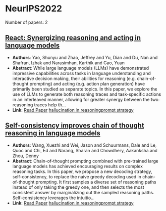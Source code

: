 # NeurIPS2022

Number of papers: 2

## [React: Synergizing reasoning and acting in language models](paper_1.md)
- **Authors**: Yao, Shunyu and Zhao, Jeffrey and Yu, Dian and Du, Nan and Shafran, Izhak and Narasimhan, Karthik and Cao, Yuan
- **Abstract**: While large language models (LLMs) have demonstrated impressive capabilities across tasks in language understanding and interactive decision making, their abilities for reasoning (e.g. chain-of-thought prompting) and acting (e.g. action plan generation) have primarily been studied as separate topics. In this paper, we explore the use of LLMs to generate both reasoning traces and task-specific actions in an interleaved manner, allowing for greater synergy between the two: reasoning traces help th...
- **Link**: [Read Paper](https://arxiv.org/abs/2210.03629)
[hallucination in reasoning](../../labels/hallucination_in_reasoning.md)[prompt strategy](../../labels/prompt_strategy.md)

## [Self-consistency improves chain of thought reasoning in language models](paper_2.md)
- **Authors**: Wang, Xuezhi and Wei, Jason and Schuurmans, Dale and Le, Quoc and Chi, Ed and Narang, Sharan and Chowdhery, Aakanksha and Zhou, Denny
- **Abstract**: Chain-of-thought prompting combined with pre-trained large language models has achieved encouraging results on complex reasoning tasks. In this paper, we propose a new decoding strategy, self-consistency, to replace the naive greedy decoding used in chain-of-thought prompting. It first samples a diverse set of reasoning paths instead of only taking the greedy one, and then selects the most consistent answer by marginalizing out the sampled reasoning paths. Self-consistency leverages the intuitio...
- **Link**: [Read Paper](https://arxiv.org/abs/2203.11171)
[hallucination in reasoning](../../labels/hallucination_in_reasoning.md)[prompt strategy](../../labels/prompt_strategy.md)